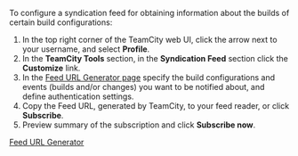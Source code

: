 [//]: # (title: Syndication Feed)
[//]: # (auxiliary-id: Syndication Feed)

To configure a syndication feed for obtaining information about the builds of certain build configurations:
1. In the top right corner of the TeamCity web UI, click the arrow next to your username, and select __Profile__.
2. In the __TeamCity Tools__ section, in the __Syndication Feed__ section click the __Customize__ link.
3. In the [Feed URL Generator page](subscribing-to-notifications.md) specify the build configurations and events (builds and/or changes) you want to be notified about, and define authentication settings.
4. Copy the Feed URL, generated by TeamCity, to your feed reader, or click __Subscribe__.
5. Preview summary of the subscription and click __Subscribe now__.

<seealso>
        <category ref="user-guide">
            <a href="subscribing-to-notifications.md">Feed URL Generator</a>
        </category>
</seealso>